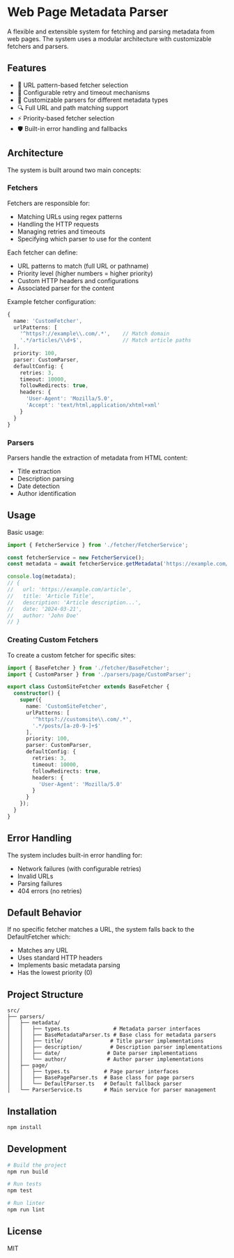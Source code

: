 # Web Page Metadata Parser

A flexible and extensible system for fetching and parsing metadata from web pages. The system uses a modular architecture with customizable fetchers and parsers.

## Features

- 🎯 URL pattern-based fetcher selection
- 🔄 Configurable retry and timeout mechanisms
- 🎨 Customizable parsers for different metadata types
- 🔍 Full URL and path matching support
- ⚡ Priority-based fetcher selection
- 🛡️ Built-in error handling and fallbacks

## Architecture

The system is built around two main concepts:

### Fetchers

Fetchers are responsible for:
- Matching URLs using regex patterns
- Handling the HTTP requests
- Managing retries and timeouts
- Specifying which parser to use for the content

Each fetcher can define:
- URL patterns to match (full URL or pathname)
- Priority level (higher numbers = higher priority)
- Custom HTTP headers and configurations
- Associated parser for the content

Example fetcher configuration:
```typescript
{
  name: 'CustomFetcher',
  urlPatterns: [
    '^https?://example\\.com/.*',    // Match domain
    '.*/articles/\\d+$',             // Match article paths
  ],
  priority: 100,
  parser: CustomParser,
  defaultConfig: {
    retries: 3,
    timeout: 10000,
    followRedirects: true,
    headers: {
      'User-Agent': 'Mozilla/5.0',
      'Accept': 'text/html,application/xhtml+xml'
    }
  }
}
```

### Parsers

Parsers handle the extraction of metadata from HTML content:
- Title extraction
- Description parsing
- Date detection
- Author identification

## Usage

Basic usage:

```typescript
import { FetcherService } from './fetcher/FetcherService';

const fetcherService = new FetcherService();
const metadata = await fetcherService.getMetadata('https://example.com/article');

console.log(metadata);
// {
//   url: 'https://example.com/article',
//   title: 'Article Title',
//   description: 'Article description...',
//   date: '2024-03-21',
//   author: 'John Doe'
// }
```

### Creating Custom Fetchers

To create a custom fetcher for specific sites:

```typescript
import { BaseFetcher } from './fetcher/BaseFetcher';
import { CustomParser } from './parsers/page/CustomParser';

export class CustomSiteFetcher extends BaseFetcher {
  constructor() {
    super({
      name: 'CustomSiteFetcher',
      urlPatterns: [
        '^https?://customsite\\.com/.*',
        '.*/posts/[a-z0-9-]+$'
      ],
      priority: 100,
      parser: CustomParser,
      defaultConfig: {
        retries: 3,
        timeout: 10000,
        followRedirects: true,
        headers: {
          'User-Agent': 'Mozilla/5.0'
        }
      }
    });
  }
}
```

## Error Handling

The system includes built-in error handling for:
- Network failures (with configurable retries)
- Invalid URLs
- Parsing failures
- 404 errors (no retries)

## Default Behavior

If no specific fetcher matches a URL, the system falls back to the DefaultFetcher which:
- Matches any URL
- Uses standard HTTP headers
- Implements basic metadata parsing
- Has the lowest priority (0)

## Project Structure

```
src/
├── parsers/
│   ├── metadata/
│   │   ├── types.ts              # Metadata parser interfaces
│   │   ├── BaseMetadataParser.ts # Base class for metadata parsers
│   │   ├── title/               # Title parser implementations
│   │   ├── description/         # Description parser implementations
│   │   ├── date/               # Date parser implementations
│   │   └── author/             # Author parser implementations
│   ├── page/
│   │   ├── types.ts           # Page parser interfaces
│   │   ├── BasePageParser.ts  # Base class for page parsers
│   │   └── DefaultParser.ts   # Default fallback parser
│   └── ParserService.ts       # Main service for parser management
```

## Installation

```bash
npm install
```

## Development

```bash
# Build the project
npm run build

# Run tests
npm test

# Run linter
npm run lint
```

## License

MIT 